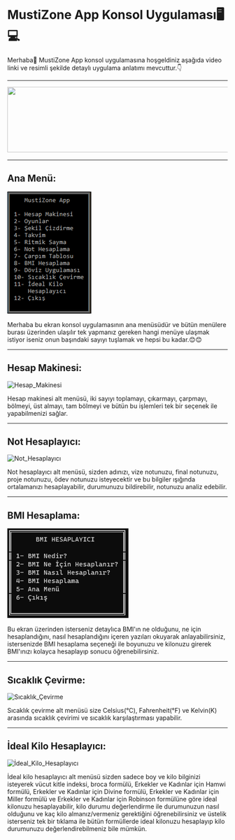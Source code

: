 # MustiZone App Konsol Uygulaması🖥️💻

<p>Merhaba👋 MustiZone App konsol uygulamasına hoşgeldiniz aşağıda video linki ve resimli şekilde detaylı uygulama anlatımı mevcuttur.👇</p>

<hr>

<a href="https://youtu.be/isGlWGVMdSE">
<img height="150px" width="750px" src="https://upload.wikimedia.org/wikipedia/commons/thumb/b/b8/YouTube_Logo_2017.svg/1024px-YouTube_Logo_2017.svg.png"/>
</a>

<hr>

<h2>Ana Menü:</h2>

![Ana_Menü](https://github.com/ozmenmustafa06/Proje1_Consol_Uygulamasi/blob/main/Resimler/Ekran%20Al%C4%B1nt%C4%B1s%C4%B1.PNG)

<p>Merhaba bu ekran konsol uygulamasının ana menüsüdür ve bütün menülere burası üzerinden ulaşılır tek yapmanız gereken hangi menüye ulaşmak istiyor iseniz onun başındaki sayıyı tuşlamak ve hepsi bu kadar.😊😊</p>

<hr>

<h2>Hesap Makinesi:</h2>

![Hesap_Makinesi](https://github.com/ozmenmustafa06/Vektorel_Bilisim_Projeler/blob/main/Resimler/Ekran%20Al%C4%B1nt%C4%B1s%C4%B12.PNG?raw=true)

<p>Hesap makinesi alt menüsü, iki sayıyı toplamayı, çıkarmayı, çarpmayı, bölmeyi, üst almayı, tam bölmeyi ve bütün bu işlemleri tek bir seçenek ile yapabilmenizi sağlar.</p>

<hr>

<h2>Not Hesaplayıcı:</h2>

![Not_Hesaplayıcı](https://github.com/ozmenmustafa06/Vektorel_Bilisim_Projeler/blob/main/Resimler/Ekran%20Al%C4%B1nt%C4%B1s%C4%B13.PNG?raw=true)

<p> Not hesaplayıcı alt menüsü, sizden adınızı, vize notunuzu, final notunuzu, proje notunuzu, ödev notunuzu isteyecektir ve bu bilgiler ışığında ortalamanızı hesaplayabilir, durumunuzu bildirebilir, notunuzu analiz edebilir.</p>

<hr>

<h2>BMI Hesaplama:</h2>

![BMI Hesaplayıcı](https://github.com/ozmenmustafa06/Proje1_Consol_Uygulamasi/blob/main/Resimler/Ekran%20Al%C4%B1nt%C4%B1s%C4%B16.PNG)

<p>Bu ekran üzerinden isterseniz detaylıca BMI'ın ne olduğunu, ne için hesaplandığını, nasıl hesaplandığını içeren yazıları okuyarak anlayabilirsiniz, istersenizde BMI hesaplama seçeneği ile boyunuzu ve kilonuzu girerek BMI'ınızı kolayca hesaplayıp sonucu öğrenebilirsiniz.</p>

<hr>

<h2>Sıcaklık Çevirme:</h2>

![Sıcaklık_Çevirme](https://github.com/ozmenmustafa06/Vektorel_Bilisim_Projeler/blob/main/Resimler/Ekran%20Al%C4%B1nt%C4%B1s%C4%B14.PNG?raw=true)

<p>Sıcaklık çevirme alt menüsü size Celsius(°C), Fahrenheit(°F) ve Kelvin(K) arasında sıcaklık çevirimi ve sıcaklık karşılaştırması yapabilir.</p>

<hr>

<h2>İdeal Kilo Hesaplayıcı:</h2>

![İdeal_Kilo_Hesaplayıcı](https://github.com/ozmenmustafa06/Vektorel_Bilisim_Projeler/blob/main/Resimler/Ekran%20Al%C4%B1nt%C4%B1s%C4%B15.PNG?raw=true)

<p>İdeal kilo hesaplayıcı alt menüsü sizden sadece boy ve kilo bilginizi isteyerek vücut kitle indeksi, broca formülü, Erkekler ve Kadınlar için Hamwi formülü, Erkekler ve Kadınlar için Divine formülü, Erkekler ve Kadınlar için Miller formülü ve Erkekler ve Kadınlar için Robinson formülüne göre ideal kilonuzu hesaplayabilir, kilo durumu değerlendirme ile durumunuzun nasıl olduğunu ve kaç kilo almanız/vermeniz gerektiğini öğrenebilirsiniz ve üstelik isterseniz tek bir tıklama ile bütün formüllerde ideal kilonuzu hesaplayıp kilo durumunuzu değerlendirebilmeniz bile mümkün.</p>
